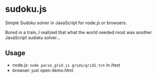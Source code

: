 sudoku.js
=========

Simple Sudoku solver in JavaScript for node.js or browsers.

Bored in a train, I realized that what the world needed most was another JavaScript sudoku solver...

Usage
-----

* node.js: `node parse_grid.js grids/grid1.txt` in /test
* browser: just open demo.html

